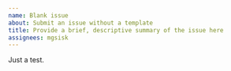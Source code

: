 ```yaml
---
name: Blank issue
about: Submit an issue without a template
title: Provide a brief, descriptive summary of the issue here
assignees: mgsisk
---
```


Just a test.
